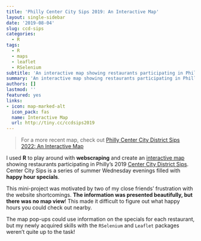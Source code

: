 ```yaml
---
title: 'Philly Center City Sips 2019: An Interactive Map'
layout: single-sidebar
date: '2019-08-04'
slug: ccd-sips
categories:
  - R
tags:
  - R
  - maps
  - leaflet
  - RSelenium
subtitle: 'An interactive map showing restaurants participating in Philly’s Center City District Sips 2019.'
summary: 'An interactive map showing restaurants participating in Philly’s Center City District Sips 2019.'
authors: []
lastmod: ''
featured: yes
links:
- icon: map-marked-alt
  icon_pack: fas
  name: Interactive Map
  url: http://tiny.cc/ccdsips2019
---
```


<script src="{{< blogdown/postref >}}index_files/htmlwidgets/htmlwidgets.js"></script>
<script src="{{< blogdown/postref >}}index_files/jquery/jquery.min.js"></script>
<link href="{{< blogdown/postref >}}index_files/leaflet/leaflet.css" rel="stylesheet" />
<script src="{{< blogdown/postref >}}index_files/leaflet/leaflet.js"></script>
<link href="{{< blogdown/postref >}}index_files/leafletfix/leafletfix.css" rel="stylesheet" />
<script src="{{< blogdown/postref >}}index_files/proj4/proj4.min.js"></script>
<script src="{{< blogdown/postref >}}index_files/Proj4Leaflet/proj4leaflet.js"></script>
<link href="{{< blogdown/postref >}}index_files/rstudio_leaflet/rstudio_leaflet.css" rel="stylesheet" />
<script src="{{< blogdown/postref >}}index_files/leaflet-binding/leaflet.js"></script>
<script src="{{< blogdown/postref >}}index_files/leaflet-providers/leaflet-providers_1.9.0.js"></script>
<script src="{{< blogdown/postref >}}index_files/leaflet-providers-plugin/leaflet-providers-plugin.js"></script>
<link href="{{< blogdown/postref >}}index_files/lfx-fullscreen/lfx-fullscreen-prod.css" rel="stylesheet" />
<script src="{{< blogdown/postref >}}index_files/lfx-fullscreen/lfx-fullscreen-prod.js"></script>

> For a more recent map, check out [Philly Center City District Sips 2022: An Interactive Map](/blog/2022-ccd-sips/)

I used **R** to play around with **webscraping** and create an [interactive map](http://tiny.cc/ccdsips2019) showing restaurants participating in Philly’s 2019 [Center City District Sips](https://web.archive.org/web/20190625050339/https://centercityphila.org/explore-center-city/ccdsips). Center City Sips is a series of summer Wednesday evenings filled with **happy hour specials**.

This mini-project was motivated by two of my close friends’ frustration with the website shortcomings. **The information was presented beautifully, but there was no map view**! This made it difficult to figure out what happy hours you could check out nearby.

The map pop-ups could use information on the specials for each restaurant, but my newly acquired skills with the `RSelenium` and `Leaflet` packages weren’t quite up to the task!

<!--<div style="align: center; margin-left: -150px;"> <iframe src="CCDSips2019.html" width="1000px" height="900px" frameborder="0"></iframe> </div>-->
<div id="htmlwidget-1" style="width:100%;height:480px;" class="leaflet html-widget"></div>
<script type="application/json" data-for="htmlwidget-1">{"x":{"options":{"crs":{"crsClass":"L.CRS.EPSG3857","code":null,"proj4def":null,"projectedBounds":null,"options":{}},"fullscreenControl":{"position":"topleft","pseudoFullscreen":false}},"calls":[{"method":"addCircles","args":[[39.9499059,39.9501977,39.9507775,39.948896,39.9514528,39.9467246,39.951728,39.9506007,39.954055,39.950734,39.9489334,39.9490852,39.9484223,39.9482572,39.9500946,39.950472,39.9520979,39.9511992,39.948589,39.9554408,39.9511145,39.9495163,39.9547003,39.954703,39.9556951,39.9557404,39.9519308,39.948294,39.9491023,39.951001,39.9524886,39.954126,39.9492225,39.9482572,39.952616,39.948588,39.949742,39.9505151,39.9484988,39.9515219,39.9506506,39.9512789,39.9521961,39.9505301,39.947687,39.9485389,39.9502943,39.9516839,39.9556688,39.9518233,39.9492661,39.9502786,39.9496529,39.9468512,39.9559201,39.948462,39.9503869,39.9529111,39.9489949,39.9543942],[-75.1615181,-75.1666453,-75.1683832,-75.1611319,-75.16428,-75.1652166,-75.160437,-75.1703389,-75.1575729,-75.174269,-75.1595088,-75.1678993,-75.1692901,-75.1666681,-75.1610364,-75.1625679,-75.1748987,-75.1706583,-75.1639661,-75.1665085,-75.17157,-75.1617205,-75.1718208,-75.1684962,-75.1698145,-75.1683553,-75.1704529,-75.1519511,-75.1543329,-75.16874,-75.1651258,-75.1736619,-75.1531472,-75.1666681,-75.159445,-75.1658929,-75.160578,-75.1693813,-75.1631093,-75.1667137,-75.1668022,-75.1695181,-75.1595214,-75.1668181,-75.1665446,-75.1620259,-75.150981,-75.1595201,-75.1708177,-75.173394,-75.1524885,-75.1669645,-75.1517006,-75.1623589,-75.1683168,-75.162526,-75.1671925,-75.1710457,-75.1663033,-75.1698496],8,null,null,{"interactive":true,"className":"","stroke":true,"color":"olivedrab","weight":5,"opacity":0.5,"fill":true,"fillColor":"olivedrab","fillOpacity":0.6},["<h2 style='border-bottom: thin dotted #43464C;\n    padding-bottom:4px; margin-bottom:4px;\n    font-family: Tahoma, Geneva, sans-serif;\n    color:#43464C;'> 1225 Raw Sushi and Sake Lounge <\/h2>\n    <h3 style=font-family: Tahoma, Geneva, sans-serif;\n    color:#9197A6;'> 1225 Sansom St, Philadelphia, PA 19102 <\/h3>","<h2 style='border-bottom: thin dotted #43464C;\n    padding-bottom:4px; margin-bottom:4px;\n    font-family: Tahoma, Geneva, sans-serif;\n    color:#43464C;'> 1518 Bar and Grill <\/h2>\n    <h3 style=font-family: Tahoma, Geneva, sans-serif;\n    color:#9197A6;'> 1518 Sansom St, Philadelphia, PA 19102 <\/h3>","<h2 style='border-bottom: thin dotted #43464C;\n    padding-bottom:4px; margin-bottom:4px;\n    font-family: Tahoma, Geneva, sans-serif;\n    color:#43464C;'> Abe Fisher <\/h2>\n    <h3 style=font-family: Tahoma, Geneva, sans-serif;\n    color:#9197A6;'> 1623 Sansom St, Philadephia, PA 19103 <\/h3>","<h2 style='border-bottom: thin dotted #43464C;\n    padding-bottom:4px; margin-bottom:4px;\n    font-family: Tahoma, Geneva, sans-serif;\n    color:#43464C;'> Aki Nom Nom <\/h2>\n    <h3 style=font-family: Tahoma, Geneva, sans-serif;\n    color:#9197A6;'> 1210 Walnut St, Philadelphia, PA 19107 <\/h3>","<h2 style='border-bottom: thin dotted #43464C;\n    padding-bottom:4px; margin-bottom:4px;\n    font-family: Tahoma, Geneva, sans-serif;\n    color:#43464C;'> Aqimero <\/h2>\n    <h3 style=font-family: Tahoma, Geneva, sans-serif;\n    color:#9197A6;'> 10 S Broad St, Philadephia, PA 19102 <\/h3>","<h2 style='border-bottom: thin dotted #43464C;\n    padding-bottom:4px; margin-bottom:4px;\n    font-family: Tahoma, Geneva, sans-serif;\n    color:#43464C;'> Balcony Bar at the Kimmel Center <\/h2>\n    <h3 style=font-family: Tahoma, Geneva, sans-serif;\n    color:#9197A6;'> 300 S Broad St, Philadelphia, PA 19102 <\/h3>","<h2 style='border-bottom: thin dotted #43464C;\n    padding-bottom:4px; margin-bottom:4px;\n    font-family: Tahoma, Geneva, sans-serif;\n    color:#43464C;'> Bank and Bourbon <\/h2>\n    <h3 style=font-family: Tahoma, Geneva, sans-serif;\n    color:#9197A6;'> 1200 Market St, Philadephia, PA 19107 <\/h3>","<h2 style='border-bottom: thin dotted #43464C;\n    padding-bottom:4px; margin-bottom:4px;\n    font-family: Tahoma, Geneva, sans-serif;\n    color:#43464C;'> Bar Bombon <\/h2>\n    <h3 style=font-family: Tahoma, Geneva, sans-serif;\n    color:#9197A6;'> 133 S 18th St, Philadephia, PA 19103 <\/h3>","<h2 style='border-bottom: thin dotted #43464C;\n    padding-bottom:4px; margin-bottom:4px;\n    font-family: Tahoma, Geneva, sans-serif;\n    color:#43464C;'> Bar-Ly Chinatown <\/h2>\n    <h3 style=font-family: Tahoma, Geneva, sans-serif;\n    color:#9197A6;'> 101 N 11th St, Philadelphia, PA 19107 <\/h3>","<h2 style='border-bottom: thin dotted #43464C;\n    padding-bottom:4px; margin-bottom:4px;\n    font-family: Tahoma, Geneva, sans-serif;\n    color:#43464C;'> The Bards Irish Restaurant <\/h2>\n    <h3 style=font-family: Tahoma, Geneva, sans-serif;\n    color:#9197A6;'> 2013 Walnut St, Philadelphia, PA 19103 <\/h3>","<h2 style='border-bottom: thin dotted #43464C;\n    padding-bottom:4px; margin-bottom:4px;\n    font-family: Tahoma, Geneva, sans-serif;\n    color:#43464C;'> BareBurger <\/h2>\n    <h3 style=font-family: Tahoma, Geneva, sans-serif;\n    color:#9197A6;'> 1109 Walnut St, Philadelphia, PA 19106 <\/h3>","<h2 style='border-bottom: thin dotted #43464C;\n    padding-bottom:4px; margin-bottom:4px;\n    font-family: Tahoma, Geneva, sans-serif;\n    color:#43464C;'> Bellini Grill <\/h2>\n    <h3 style=font-family: Tahoma, Geneva, sans-serif;\n    color:#9197A6;'> 220 S 16th St, Philadelphia, PA 19102 <\/h3>","<h2 style='border-bottom: thin dotted #43464C;\n    padding-bottom:4px; margin-bottom:4px;\n    font-family: Tahoma, Geneva, sans-serif;\n    color:#43464C;'> The Black Sheep <\/h2>\n    <h3 style=font-family: Tahoma, Geneva, sans-serif;\n    color:#9197A6;'> 247 S 17th St, Philadelphia, PA 19103 <\/h3>","<h2 style='border-bottom: thin dotted #43464C;\n    padding-bottom:4px; margin-bottom:4px;\n    font-family: Tahoma, Geneva, sans-serif;\n    color:#43464C;'> Blume <\/h2>\n    <h3 style=font-family: Tahoma, Geneva, sans-serif;\n    color:#9197A6;'> 1500 Locust Street, Philadelphia, PA, 19102 <\/h3>","<h2 style='border-bottom: thin dotted #43464C;\n    padding-bottom:4px; margin-bottom:4px;\n    font-family: Tahoma, Geneva, sans-serif;\n    color:#43464C;'> Brickwall Tavern <\/h2>\n    <h3 style=font-family: Tahoma, Geneva, sans-serif;\n    color:#9197A6;'> 1213 Sansom Street, Philadelphia, PA 19107 <\/h3>","<h2 style='border-bottom: thin dotted #43464C;\n    padding-bottom:4px; margin-bottom:4px;\n    font-family: Tahoma, Geneva, sans-serif;\n    color:#43464C;'> Brü Craft & Wurst <\/h2>\n    <h3 style=font-family: Tahoma, Geneva, sans-serif;\n    color:#9197A6;'> 1318 Chestnut St, Philadelphia, PA 19107 <\/h3>","<h2 style='border-bottom: thin dotted #43464C;\n    padding-bottom:4px; margin-bottom:4px;\n    font-family: Tahoma, Geneva, sans-serif;\n    color:#43464C;'> Butcher Bar <\/h2>\n    <h3 style=font-family: Tahoma, Geneva, sans-serif;\n    color:#9197A6;'> 2034 Chestnut St, Philadelphia PA 19103 <\/h3>","<h2 style='border-bottom: thin dotted #43464C;\n    padding-bottom:4px; margin-bottom:4px;\n    font-family: Tahoma, Geneva, sans-serif;\n    color:#43464C;'> Byblos Restaurant and Bar <\/h2>\n    <h3 style=font-family: Tahoma, Geneva, sans-serif;\n    color:#9197A6;'> 116 S 18th St, Philadelphia, PA 19103 <\/h3>","<h2 style='border-bottom: thin dotted #43464C;\n    padding-bottom:4px; margin-bottom:4px;\n    font-family: Tahoma, Geneva, sans-serif;\n    color:#43464C;'> CAMBRiA hotel/Treble & Bass Lobby Bar <\/h2>\n    <h3 style=font-family: Tahoma, Geneva, sans-serif;\n    color:#9197A6;'> 219 S Broad Street, Philadelphia, PA 19107 <\/h3>","<h2 style='border-bottom: thin dotted #43464C;\n    padding-bottom:4px; margin-bottom:4px;\n    font-family: Tahoma, Geneva, sans-serif;\n    color:#43464C;'> Capriccio Café and Bar <\/h2>\n    <h3 style=font-family: Tahoma, Geneva, sans-serif;\n    color:#9197A6;'> 110 N 16th St, Philadelphia PA, 19102 <\/h3>","<h2 style='border-bottom: thin dotted #43464C;\n    padding-bottom:4px; margin-bottom:4px;\n    font-family: Tahoma, Geneva, sans-serif;\n    color:#43464C;'> Cavanaugh's Rittenhouse <\/h2>\n    <h3 style=font-family: Tahoma, Geneva, sans-serif;\n    color:#9197A6;'> 1823 Sansom St, Philadelphia, PA 19103 <\/h3>","<h2 style='border-bottom: thin dotted #43464C;\n    padding-bottom:4px; margin-bottom:4px;\n    font-family: Tahoma, Geneva, sans-serif;\n    color:#43464C;'> Charlie was a sinner. <\/h2>\n    <h3 style=font-family: Tahoma, Geneva, sans-serif;\n    color:#9197A6;'> 131 S 13th St, Philadephia, PA 19107 <\/h3>","<h2 style='border-bottom: thin dotted #43464C;\n    padding-bottom:4px; margin-bottom:4px;\n    font-family: Tahoma, Geneva, sans-serif;\n    color:#43464C;'> Chima Brazilian Steakhouse <\/h2>\n    <h3 style=font-family: Tahoma, Geneva, sans-serif;\n    color:#9197A6;'> 1901 John F Kennedy Blvd, Philadelphia, PA 19103 <\/h3>","<h2 style='border-bottom: thin dotted #43464C;\n    padding-bottom:4px; margin-bottom:4px;\n    font-family: Tahoma, Geneva, sans-serif;\n    color:#43464C;'> Chops Restaurant- NO LONGER PARTICIPATING <\/h2>\n    <h3 style=font-family: Tahoma, Geneva, sans-serif;\n    color:#9197A6;'> 1701 John F Kennedy Blvd, Philadephia, PA 19103 <\/h3>","<h2 style='border-bottom: thin dotted #43464C;\n    padding-bottom:4px; margin-bottom:4px;\n    font-family: Tahoma, Geneva, sans-serif;\n    color:#43464C;'> City Tap House Logan Square <\/h2>\n    <h3 style=font-family: Tahoma, Geneva, sans-serif;\n    color:#9197A6;'> 2 Logan Square, Philadelphia, PA 19103 <\/h3>","<h2 style='border-bottom: thin dotted #43464C;\n    padding-bottom:4px; margin-bottom:4px;\n    font-family: Tahoma, Geneva, sans-serif;\n    color:#43464C;'> Con Murphy's Irish Pub <\/h2>\n    <h3 style=font-family: Tahoma, Geneva, sans-serif;\n    color:#9197A6;'> 1700 Ben Franklin Pkwy, Philadelphia, PA 19103 <\/h3>","<h2 style='border-bottom: thin dotted #43464C;\n    padding-bottom:4px; margin-bottom:4px;\n    font-family: Tahoma, Geneva, sans-serif;\n    color:#43464C;'> Continental Midtown <\/h2>\n    <h3 style=font-family: Tahoma, Geneva, sans-serif;\n    color:#9197A6;'> 1801 Chestnut Street, Philadelphia, PA 19103 <\/h3>","<h2 style='border-bottom: thin dotted #43464C;\n    padding-bottom:4px; margin-bottom:4px;\n    font-family: Tahoma, Geneva, sans-serif;\n    color:#43464C;'> Cooperage Wine & Whiskey Bar <\/h2>\n    <h3 style=font-family: Tahoma, Geneva, sans-serif;\n    color:#9197A6;'> 601 Walnut St, Philadelphia, PA 19106 <\/h3>","<h2 style='border-bottom: thin dotted #43464C;\n    padding-bottom:4px; margin-bottom:4px;\n    font-family: Tahoma, Geneva, sans-serif;\n    color:#43464C;'> Craftsman Row Saloon <\/h2>\n    <h3 style=font-family: Tahoma, Geneva, sans-serif;\n    color:#9197A6;'> 112 S 8th St, Philadephia, PA 19107 <\/h3>","<h2 style='border-bottom: thin dotted #43464C;\n    padding-bottom:4px; margin-bottom:4px;\n    font-family: Tahoma, Geneva, sans-serif;\n    color:#43464C;'> Davio's Northern Italian Steakhouse <\/h2>\n    <h3 style=font-family: Tahoma, Geneva, sans-serif;\n    color:#9197A6;'> 111 S 17th St, Philadelphia, PA 19103 <\/h3>","<h2 style='border-bottom: thin dotted #43464C;\n    padding-bottom:4px; margin-bottom:4px;\n    font-family: Tahoma, Geneva, sans-serif;\n    color:#43464C;'> Dilworth Park Caf‎é <\/h2>\n    <h3 style=font-family: Tahoma, Geneva, sans-serif;\n    color:#9197A6;'> 1 S 15th St, Philadephia, PA 19102 <\/h3>","<h2 style='border-bottom: thin dotted #43464C;\n    padding-bottom:4px; margin-bottom:4px;\n    font-family: Tahoma, Geneva, sans-serif;\n    color:#43464C;'> DuJour Caf‎é & Bar- NO LONGER PARTICIPATING <\/h2>\n    <h3 style=font-family: Tahoma, Geneva, sans-serif;\n    color:#9197A6;'> 2001 Market St, Philadephia, PA 19103 <\/h3>","<h2 style='border-bottom: thin dotted #43464C;\n    padding-bottom:4px; margin-bottom:4px;\n    font-family: Tahoma, Geneva, sans-serif;\n    color:#43464C;'> El Azteca Uno <\/h2>\n    <h3 style=font-family: Tahoma, Geneva, sans-serif;\n    color:#9197A6;'> 714 Chestnut St, Philadephia, PA 19106 <\/h3>","<h2 style='border-bottom: thin dotted #43464C;\n    padding-bottom:4px; margin-bottom:4px;\n    font-family: Tahoma, Geneva, sans-serif;\n    color:#43464C;'> Fado Irish Pub <\/h2>\n    <h3 style=font-family: Tahoma, Geneva, sans-serif;\n    color:#9197A6;'> 1500 Locust Street, Philadelphia, PA 19102 <\/h3>","<h2 style='border-bottom: thin dotted #43464C;\n    padding-bottom:4px; margin-bottom:4px;\n    font-family: Tahoma, Geneva, sans-serif;\n    color:#43464C;'> Field House <\/h2>\n    <h3 style=font-family: Tahoma, Geneva, sans-serif;\n    color:#9197A6;'> 1150 Filbert St, Philadelphia, PA 19107 <\/h3>","<h2 style='border-bottom: thin dotted #43464C;\n    padding-bottom:4px; margin-bottom:4px;\n    font-family: Tahoma, Geneva, sans-serif;\n    color:#43464C;'> Fine Palate <\/h2>\n    <h3 style=font-family: Tahoma, Geneva, sans-serif;\n    color:#9197A6;'> 231 S. 15th St, Philadephia, PA 19102 <\/h3>","<h2 style='border-bottom: thin dotted #43464C;\n    padding-bottom:4px; margin-bottom:4px;\n    font-family: Tahoma, Geneva, sans-serif;\n    color:#43464C;'> Finn McCools Ale House <\/h2>\n    <h3 style=font-family: Tahoma, Geneva, sans-serif;\n    color:#9197A6;'> 118 S 12th St, Philadelphia, PA 19107 <\/h3>","<h2 style='border-bottom: thin dotted #43464C;\n    padding-bottom:4px; margin-bottom:4px;\n    font-family: Tahoma, Geneva, sans-serif;\n    color:#43464C;'> The Foodery Rittenhouse <\/h2>\n    <h3 style=font-family: Tahoma, Geneva, sans-serif;\n    color:#9197A6;'> 1710 Sansom St, Philadephia, PA 19103 <\/h3>","<h2 style='border-bottom: thin dotted #43464C;\n    padding-bottom:4px; margin-bottom:4px;\n    font-family: Tahoma, Geneva, sans-serif;\n    color:#43464C;'> Franky Bradley's <\/h2>\n    <h3 style=font-family: Tahoma, Geneva, sans-serif;\n    color:#9197A6;'> 1320 Chancellor St, Philadephia, PA 19107 <\/h3>","<h2 style='border-bottom: thin dotted #43464C;\n    padding-bottom:4px; margin-bottom:4px;\n    font-family: Tahoma, Geneva, sans-serif;\n    color:#43464C;'> Giovani's Bar & Grill <\/h2>\n    <h3 style=font-family: Tahoma, Geneva, sans-serif;\n    color:#9197A6;'> 1533 Chestnut St, Philadephia, PA 19102 <\/h3>","<h2 style='border-bottom: thin dotted #43464C;\n    padding-bottom:4px; margin-bottom:4px;\n    font-family: Tahoma, Geneva, sans-serif;\n    color:#43464C;'> Giuseppe and Sons <\/h2>\n    <h3 style=font-family: Tahoma, Geneva, sans-serif;\n    color:#9197A6;'> 1523 Sansom Street, Philadelphia, PA 19102 <\/h3>","<h2 style='border-bottom: thin dotted #43464C;\n    padding-bottom:4px; margin-bottom:4px;\n    font-family: Tahoma, Geneva, sans-serif;\n    color:#43464C;'> Gran Caffe L'Aquila <\/h2>\n    <h3 style=font-family: Tahoma, Geneva, sans-serif;\n    color:#9197A6;'> 1716 Chestnut St, Philadephia, PA 19103 <\/h3>","<h2 style='border-bottom: thin dotted #43464C;\n    padding-bottom:4px; margin-bottom:4px;\n    font-family: Tahoma, Geneva, sans-serif;\n    color:#43464C;'> Hard Rock Cafe <\/h2>\n    <h3 style=font-family: Tahoma, Geneva, sans-serif;\n    color:#9197A6;'> 1113 Market St, Philadelphia, PA 19107 <\/h3>","<h2 style='border-bottom: thin dotted #43464C;\n    padding-bottom:4px; margin-bottom:4px;\n    font-family: Tahoma, Geneva, sans-serif;\n    color:#43464C;'> Harp & Crown <\/h2>\n    <h3 style=font-family: Tahoma, Geneva, sans-serif;\n    color:#9197A6;'> 1525 Sansom Street, Philadelphia, PA, 19102 <\/h3>","<h2 style='border-bottom: thin dotted #43464C;\n    padding-bottom:4px; margin-bottom:4px;\n    font-family: Tahoma, Geneva, sans-serif;\n    color:#43464C;'> Howl at the Moon <\/h2>\n    <h3 style=font-family: Tahoma, Geneva, sans-serif;\n    color:#9197A6;'> 258 S 15th St, Philadelphia, PA 19102 <\/h3>","<h2 style='border-bottom: thin dotted #43464C;\n    padding-bottom:4px; margin-bottom:4px;\n    font-family: Tahoma, Geneva, sans-serif;\n    color:#43464C;'> Indeblue <\/h2>\n    <h3 style=font-family: Tahoma, Geneva, sans-serif;\n    color:#9197A6;'> 205 S. 13th St, Philadelphia, PA 19107 <\/h3>","<h2 style='border-bottom: thin dotted #43464C;\n    padding-bottom:4px; margin-bottom:4px;\n    font-family: Tahoma, Geneva, sans-serif;\n    color:#43464C;'> Independence Beer Garden <\/h2>\n    <h3 style=font-family: Tahoma, Geneva, sans-serif;\n    color:#9197A6;'> 100 S Independence Mall W, Philadelphia, PA 19106 <\/h3>","<h2 style='border-bottom: thin dotted #43464C;\n    padding-bottom:4px; margin-bottom:4px;\n    font-family: Tahoma, Geneva, sans-serif;\n    color:#43464C;'> Iron Hill Brewery & Restaurant <\/h2>\n    <h3 style=font-family: Tahoma, Geneva, sans-serif;\n    color:#9197A6;'> 1150 Market Street, Philadelphia, PA 19107 <\/h3>","<h2 style='border-bottom: thin dotted #43464C;\n    padding-bottom:4px; margin-bottom:4px;\n    font-family: Tahoma, Geneva, sans-serif;\n    color:#43464C;'> James <\/h2>\n    <h3 style=font-family: Tahoma, Geneva, sans-serif;\n    color:#9197A6;'> 1835 Arch St, Philadelphia, PA, 19103 <\/h3>","<h2 style='border-bottom: thin dotted #43464C;\n    padding-bottom:4px; margin-bottom:4px;\n    font-family: Tahoma, Geneva, sans-serif;\n    color:#43464C;'> Jane G's Restaurant <\/h2>\n    <h3 style=font-family: Tahoma, Geneva, sans-serif;\n    color:#9197A6;'> 1930 Chestnut St, Philadelphia, PA 19103 <\/h3>","<h2 style='border-bottom: thin dotted #43464C;\n    padding-bottom:4px; margin-bottom:4px;\n    font-family: Tahoma, Geneva, sans-serif;\n    color:#43464C;'> Jones <\/h2>\n    <h3 style=font-family: Tahoma, Geneva, sans-serif;\n    color:#9197A6;'> 700 Chestnut Street, Philadelphia, PA 19106 <\/h3>","<h2 style='border-bottom: thin dotted #43464C;\n    padding-bottom:4px; margin-bottom:4px;\n    font-family: Tahoma, Geneva, sans-serif;\n    color:#43464C;'> Ladder 15 <\/h2>\n    <h3 style=font-family: Tahoma, Geneva, sans-serif;\n    color:#9197A6;'> 1528 Sansom St, Philadelphia, PA 19102 <\/h3>","<h2 style='border-bottom: thin dotted #43464C;\n    padding-bottom:4px; margin-bottom:4px;\n    font-family: Tahoma, Geneva, sans-serif;\n    color:#43464C;'> LaScala's <\/h2>\n    <h3 style=font-family: Tahoma, Geneva, sans-serif;\n    color:#9197A6;'> 615 Chestnut St, Philadelphia, PA 19106 <\/h3>","<h2 style='border-bottom: thin dotted #43464C;\n    padding-bottom:4px; margin-bottom:4px;\n    font-family: Tahoma, Geneva, sans-serif;\n    color:#43464C;'> Libertine <\/h2>\n    <h3 style=font-family: Tahoma, Geneva, sans-serif;\n    color:#9197A6;'> 261 S. 13th St, Philadelphia, PA 19107 <\/h3>","<h2 style='border-bottom: thin dotted #43464C;\n    padding-bottom:4px; margin-bottom:4px;\n    font-family: Tahoma, Geneva, sans-serif;\n    color:#43464C;'> Mace's Crossing <\/h2>\n    <h3 style=font-family: Tahoma, Geneva, sans-serif;\n    color:#9197A6;'> 1714 Cherry St, Philadelphia, PA 19103 <\/h3>","<h2 style='border-bottom: thin dotted #43464C;\n    padding-bottom:4px; margin-bottom:4px;\n    font-family: Tahoma, Geneva, sans-serif;\n    color:#43464C;'> Maison 208 <\/h2>\n    <h3 style=font-family: Tahoma, Geneva, sans-serif;\n    color:#9197A6;'> 208 S 13th St, Philadelphia, PA 19107 <\/h3>","<h2 style='border-bottom: thin dotted #43464C;\n    padding-bottom:4px; margin-bottom:4px;\n    font-family: Tahoma, Geneva, sans-serif;\n    color:#43464C;'> Marathon 16th & Sansom <\/h2>\n    <h3 style=font-family: Tahoma, Geneva, sans-serif;\n    color:#9197A6;'> 121 S 16th St, Philadelphia, PA 19102 <\/h3>","<h2 style='border-bottom: thin dotted #43464C;\n    padding-bottom:4px; margin-bottom:4px;\n    font-family: Tahoma, Geneva, sans-serif;\n    color:#43464C;'> Marathon 19th & Market <\/h2>\n    <h3 style=font-family: Tahoma, Geneva, sans-serif;\n    color:#9197A6;'> 1818 Market St, Philadelphia, PA 19103 <\/h3>","<h2 style='border-bottom: thin dotted #43464C;\n    padding-bottom:4px; margin-bottom:4px;\n    font-family: Tahoma, Geneva, sans-serif;\n    color:#43464C;'> Max Brenner Philadelphia <\/h2>\n    <h3 style=font-family: Tahoma, Geneva, sans-serif;\n    color:#9197A6;'> 1500 Walnut St, Philadelphia, PA 19102 <\/h3>","<h2 style='border-bottom: thin dotted #43464C;\n    padding-bottom:4px; margin-bottom:4px;\n    font-family: Tahoma, Geneva, sans-serif;\n    color:#43464C;'> Misconduct Tavern <\/h2>\n    <h3 style=font-family: Tahoma, Geneva, sans-serif;\n    color:#9197A6;'> 1801 John F Kennedy Blvd, Philadephia, PA 19103 <\/h3>"],null,null,{"interactive":false,"permanent":false,"direction":"auto","opacity":1,"offset":[0,0],"textsize":"10px","textOnly":false,"className":"","sticky":true},null,null]},{"method":"addProviderTiles","args":["CartoDB.Positron",null,null,{"errorTileUrl":"","noWrap":false,"detectRetina":false}]},{"method":"addMarkers","args":[39.950875125,-75.1649743666667,null,null,null,{"interactive":true,"draggable":false,"keyboard":true,"title":"","alt":"","zIndexOffset":0,"opacity":1,"riseOnHover":false,"riseOffset":250},"<h1 style='border-bottom: thin dotted #43464C;\n    padding-bottom:4px; margin-bottom:4px;\n    font-family: Tahoma, Geneva, sans-serif;\n    color:#43464C;'> Center City District Sips 2019 <\/h1>\n    <span style='color:#9197A6;'> Philadelphia, PA <br>",null,null,null,null,{"interactive":false,"permanent":false,"direction":"auto","opacity":1,"offset":[0,0],"textsize":"10px","textOnly":false,"className":"","sticky":true},null]}],"limits":{"lat":[39.9467246,39.9559201],"lng":[-75.1748987,-75.150981]},"setView":[[39.950875125,-75.1649743666667],17,[]]},"evals":[],"jsHooks":[]}</script>
